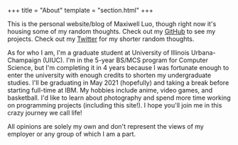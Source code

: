 +++
title = "About"
template = "section.html"
+++

This is the personal website/blog of Maxiwell Luo, though right now it's housing some of my random thoughts. Check out my [GitHub](https://github.com/maxluoXIII) to see my projects. Check out my [Twitter](https://twitter.com/maxXIII13) for my shorter random thoughts.

As for who I am, I'm a graduate student at University of Illinois Urbana-Champaign (UIUC). I'm in the 5-year BS/MCS program for Computer Science, but I'm completing it in 4 years because I was fortunate enough to enter the university with enough credits to shorten my undergraduate studies. I'll be graduating in May 2021 (hopefully) and taking a break before starting full-time at IBM. My hobbies include anime, video games, and basketball. I'd like to learn about photography and spend more time working on programming projects (including this site!). I hope you'll join me in this crazy journey we call life!

All opinions are solely my own and don't represent the views of my employer or any group of which I am a part.